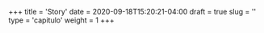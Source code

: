 +++
title = 'Story'
date = 2020-09-18T15:20:21-04:00
draft = true
slug = ''
type = 'capitulo'
weight = 1
+++